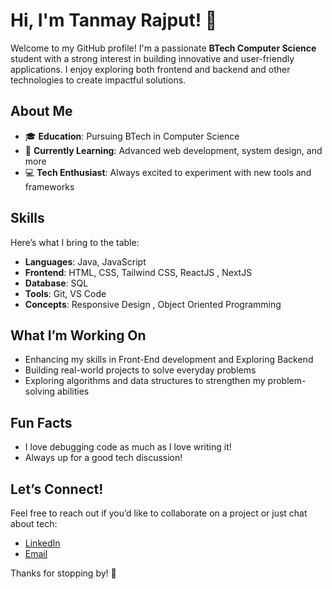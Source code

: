 # Hi, I'm Tanmay Rajput! 👋

Welcome to my GitHub profile! I'm a passionate **BTech Computer Science** student with a strong interest in building innovative and user-friendly applications. I enjoy exploring both frontend and backend and other technologies to create impactful solutions.

## About Me
- 🎓 **Education**: Pursuing BTech in Computer Science  
- 🌱 **Currently Learning**: Advanced web development, system design, and more  
- 💻 **Tech Enthusiast**: Always excited to experiment with new tools and frameworks  

## Skills
Here’s what I bring to the table:  
- **Languages**: Java, JavaScript  
- **Frontend**: HTML, CSS, Tailwind CSS, ReactJS , NextJS
- **Database**: SQL 
- **Tools**: Git, VS Code
- **Concepts**: Responsive Design , Object Oriented Programming  

## What I’m Working On
- Enhancing my skills in Front-End development and Exploring Backend  
- Building real-world projects to solve everyday problems  
- Exploring algorithms and data structures to strengthen my problem-solving abilities  

## Fun Facts
- I love debugging code as much as I love writing it!  
- Always up for a good tech discussion!  

## Let’s Connect!
Feel free to reach out if you’d like to collaborate on a project or just chat about tech:  
- [LinkedIn](https://www.linkedin.com/in/tanmay-rajput1/)  
- [Email](developer3305@gmail.com)
  
Thanks for stopping by! 🚀
